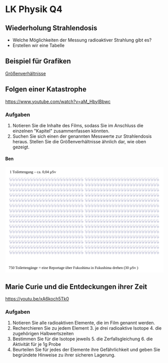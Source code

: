 # LK Physik Q4

## Wiederholung Strahlendosis

- Welche Möglichkeiten der Messung radioaktiver Strahlung gibt es?
- Erstellen wir eine Tabelle

## Beispiel für Grafiken

[Größenverhältnisse](groessenverhältnisse.svg)

## Folgen einer Katastrophe

https://www.youtube.com/watch?v=aM_HbyIBbwc

### Aufgaben

1. Notieren Sie die Inhalte des Films, sodass Sie im Anschluss die einzelnen "Kapitel" zusammenfassen könnten.
2. Suchen Sie sich einen der genannten Messwerte zur Strahlendosis heraus. Stellen Sie die Größenverhältnisse ähnlich dar, wie oben gezeigt.

#### Ben

![Srahlenklo](groessenverhaeltnisse_strahlenklo.png)

## Marie Curie und die Entdeckungen ihrer Zeit

https://youtu.be/xA6koch5Tk0

### Aufgaben

1. Notieren Sie alle radioaktiven Elemente, die im Film genannt werden.
2. Recherchieren Sie zu jedem Element
    3. je drei radioaktive Isotope
    4. die zugehörigen Halbwertszeiten
1. Bestimmen Sie für die Isotope jeweils
    5. die Zerfallsgleichung
    6. die Aktivität für je 1g Probe
1. Beurteilen Sie für jedes der Elemente ihre Gefährlichkeit und geben Sie begründete Hinweise zu ihrer sicheren Lagerung.

